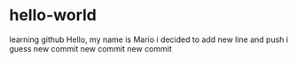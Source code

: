 # hello-world
learning github
Hello, my name is Mario
i decided to add new line and push i guess
new commit
new commit
new commit

